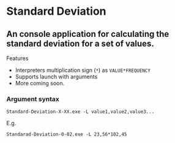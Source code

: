 # Standard Deviation
 **An console application for calculating the standard deviation for a set of values.**
 ---
 Features
* Interpreters multiplication sign (`*`) as `VALUE*FREQUENCY`
* Supports launch with arguments
* More coming soon.

### Argument syntax
`Standard-Deviation-X-XX.exe -L value1,value2,value3...`

E.g.

`Standarad-Deviation-0-02.exe -L 23,56*102,45`
